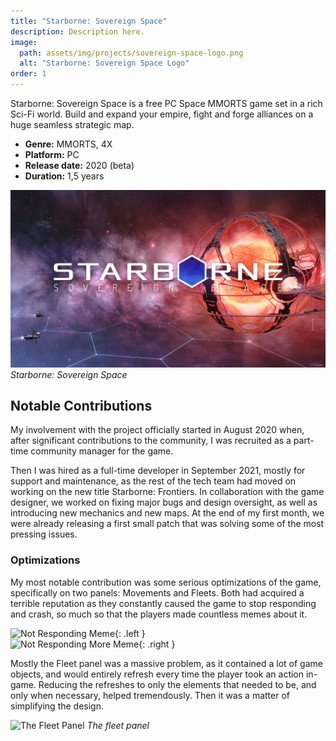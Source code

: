 ```yaml
---
title: "Starborne: Sovereign Space"
description: Description here.
image:
  path: assets/img/projects/sovereign-space-logo.png
  alt: "Starborne: Sovereign Space Logo"
order: 1
---
```


Starborne: Sovereign Space is a free PC Space MMORTS game set in a rich Sci-Fi world. Build and expand your empire, fight and forge alliances on a huge seamless strategic map.

- **Genre:** MMORTS, 4X
- **Platform:** PC
- **Release date:** 2020 (beta)
- **Duration:** 1,5 years

![Starborne: Sovereign Space Logo](assets/img/projects/sovereign-space-logo.png)
_Starborne: Sovereign Space_

## Notable Contributions
My involvement with the project officially started in August 2020 when, after significant contributions to the community, I was recruited as a part-time community manager for the game.

Then I was hired as a full-time developer in September 2021, mostly for support and maintenance, as the rest of the tech team had moved on working on the new title Starborne: Frontiers. In collaboration with the game designer, we worked on fixing major bugs and design oversight, as well as introducing new mechanics and new maps. At the end of my first month, we were already releasing a first small patch that was solving some of the most pressing issues.

### Optimizations
My most notable contribution was some serious optimizations of the game, specifically on two panels: Movements and Fleets. Both had acquired a terrible reputation as they constantly caused the game to stop responding and crash, so much so that the players made countless memes about it.

![Not Responding Meme](/assets/img/sample/mockup.png){: .left } 	
![Not Responding More Meme](/assets/img/sample/mockup.png){: .right }

Mostly the Fleet panel was a massive problem, as it contained a lot of game objects, and would entirely refresh every time the player took an action in-game. Reducing the refreshes to only the elements that needed to be, and only when necessary, helped tremendously. Then it was a matter of simplifying the design.

![The Fleet Panel](/assets/img/sample/mockup.png)
_The fleet panel_
